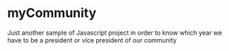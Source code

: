 # myCommunity
Just another sample of Javascript project in order to know which year we have to be a president or vice president of our community
